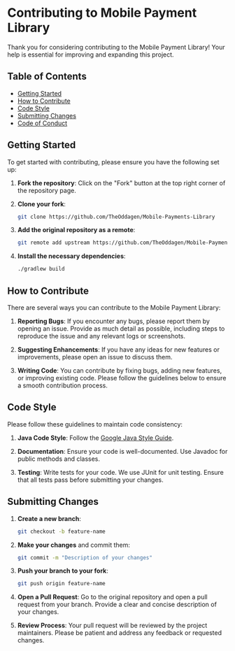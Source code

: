 # Contributing to Mobile Payment Library

Thank you for considering contributing to the Mobile Payment Library! Your help is essential for improving and expanding this project.

## Table of Contents

- [Getting Started](#getting-started)
- [How to Contribute](#how-to-contribute)
- [Code Style](#code-style)
- [Submitting Changes](#submitting-changes)
- [Code of Conduct](#code-of-conduct)

## Getting Started

To get started with contributing, please ensure you have the following set up:

1. **Fork the repository**: Click on the "Fork" button at the top right corner of the repository page.

2. **Clone your fork**:
    ```sh
    git clone https://github.com/TheOddagen/Mobile-Payments-Library
    ```

3. **Add the original repository as a remote**:
    ```sh
    git remote add upstream https://github.com/TheOddagen/Mobile-Payments-Library
    ```

4. **Install the necessary dependencies**:
    ```sh
    ./gradlew build
    ```

## How to Contribute

There are several ways you can contribute to the Mobile Payment Library:

1. **Reporting Bugs**: If you encounter any bugs, please report them by opening an issue. Provide as much detail as possible, including steps to reproduce the issue and any relevant logs or screenshots.

2. **Suggesting Enhancements**: If you have any ideas for new features or improvements, please open an issue to discuss them.

3. **Writing Code**: You can contribute by fixing bugs, adding new features, or improving existing code. Please follow the guidelines below to ensure a smooth contribution process.

## Code Style

Please follow these guidelines to maintain code consistency:

1. **Java Code Style**: Follow the [Google Java Style Guide](https://google.github.io/styleguide/javaguide.html).

2. **Documentation**: Ensure your code is well-documented. Use Javadoc for public methods and classes.

3. **Testing**: Write tests for your code. We use JUnit for unit testing. Ensure that all tests pass before submitting your changes.

## Submitting Changes

1. **Create a new branch**:
    ```sh
    git checkout -b feature-name
    ```

2. **Make your changes** and commit them:
    ```sh
    git commit -m "Description of your changes"
    ```

3. **Push your branch to your fork**:
    ```sh
    git push origin feature-name
    ```

4. **Open a Pull Request**: Go to the original repository and open a pull request from your branch. Provide a clear and concise description of your changes.

5. **Review Process**: Your pull request will be reviewed by the project maintainers. Please be patient and address any feedback or requested changes.

